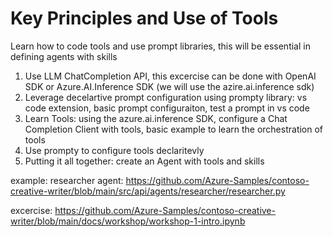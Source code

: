 # Key Principles and Use of Tools

Learn how to code tools and use prompt libraries, this will be essential in defining agents with skills 

1. Use LLM ChatCompletion API, this excercise can be done with OpenAI SDK or Azure.AI.Inference SDK (we will use the azire.ai.inference sdk)
2. Leverage decelartive prompt configuration using prompty library: vs code extension, basic prompt configuraiton, test a prompt in vs code 
3. Learn Tools: using the azure.ai.inference SDK, configure a Chat Completion Client with tools, basic example to learn the orchestration of tools
4. Use prompty to configure tools declaritevly
5. Putting it all together: create an Agent with tools and skills

example: researcher agent: https://github.com/Azure-Samples/contoso-creative-writer/blob/main/src/api/agents/researcher/researcher.py 

excercise: https://github.com/Azure-Samples/contoso-creative-writer/blob/main/docs/workshop/workshop-1-intro.ipynb 



